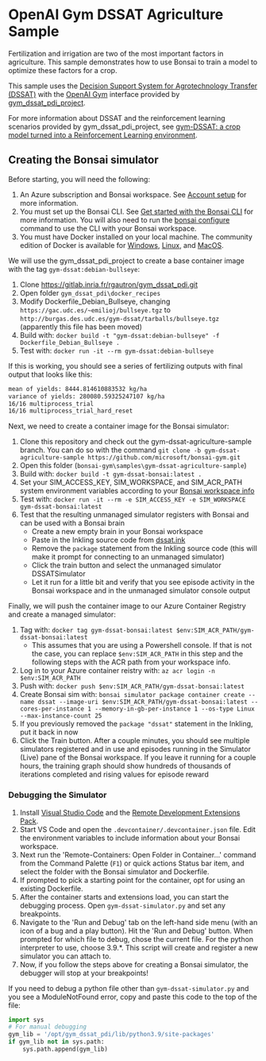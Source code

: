 # OpenAI Gym DSSAT Agriculture Sample

Fertilization and irrigation are two of the most important factors in agriculture. This sample demonstrates how to use Bonsai to train a model to optimize these factors for a crop.

This sample uses the [Decision Support System for Agrotechnology Transfer (DSSAT)](https://dssat.net/) with the [OpenAI Gym](https://github.com/openai/gym) interface provided by [gym_dssat_pdi_project](https://gitlab.inria.fr/rgautron/gym_dssat_pdi).

For more information about DSSAT and the reinforcement learning scenarios provided by gym_dssat_pdi_project, see [gym-DSSAT: a crop model turned into a Reinforcement Learning environment](https://arxiv.org/abs/2207.03270).

## Creating the Bonsai simulator

Before starting, you will need the following:
1. An Azure subscription and Bonsai workspace. See [Account setup](https://docs.microsoft.com/bonsai/guides/account-setup) for more information.
1. You must set up the Bonsai CLI. See [Get started with the Bonsai CLI](https://docs.microsoft.com/bonsai/cli) for more information. You will also need to run the [bonsai configure](https://docs.microsoft.com/bonsai/cli/configure) command to use the CLI with your Bonsai workspace.
1. You must have Docker installed on your local machine. The community edition of Docker is available for [Windows](https://docs.docker.com/docker-for-windows/install), [Linux](https://docs.docker.com/engine/install), and [MacOS](https://docs.docker.com/docker-for-mac/install).

We will use the gym_dssat_pdi_project to create a base container image with the tag `gym-dssat:debian-bullseye`:
1. Clone https://gitlab.inria.fr/rgautron/gym_dssat_pdi.git
1. Open folder `gym_dssat_pdi\docker_recipes`
1. Modify Dockerfile_Debian_Bullseye, changing `https://gac.udc.es/~emilioj/bullseye.tgz` to `http://burgas.des.udc.es/gym-dssat/tarballs/bullseye.tgz` (apparently this file has been moved)
1. Build with: `docker build -t "gym-dssat:debian-bullseye" -f Dockerfile_Debian_Bullseye .`
1. Test with: `docker run -it --rm gym-dssat:debian-bullseye`

If this is working, you should see a series of fertilizing outputs with final output that looks like this:

```sh
mean of yields: 8444.814610883532 kg/ha
variance of yields: 280080.59325247107 kg/ha
16/16 multiprocess_trial
16/16 multiprocess_trial_hard_reset
```

Next, we need to create a container image for the Bonsai simulator:
1. Clone this repository and check out the gym-dssat-agriculture-sample branch. You can do so with the command `git clone -b gym-dssat-agriculture-sample https://github.com/microsoft/bonsai-gym.git`
1. Open this folder (`bonsai-gym\samples\gym-dssat-agriculture-sample`)
1. Build with: `docker build -t gym-dssat-bonsai:latest .`
1. Set your SIM_ACCESS_KEY, SIM_WORKSPACE, and SIM_ACR_PATH system environment variables according to your [Bonsai workspace info](https://docs.microsoft.com/bonsai/cookbook/get-workspace-info#option-1-use-the-bonsai-ui)
1. Test with: `docker run -it --rm -e SIM_ACCESS_KEY -e SIM_WORKSPACE gym-dssat-bonsai:latest`
1. Test that the resulting unmanaged simulator registers with Bonsai and can be used with a Bonsai brain
    * Create a new empty brain in your Bonsai workspace
    * Paste in the Inkling source code from [dssat.ink](dssat.ink)
    * Remove the `package` statement from the Inkling source code (this will make it prompt for connecting to an unmanaged simulator)
    * Click the train button and select the unmanaged simulator DSSATSimulator
    * Let it run for a little bit and verify that you see episode activity in the Bonsai workspace and in the unmanaged simulator console output

Finally, we will push the container image to our Azure Container Registry and create a managed simulator:
1. Tag with: `docker tag gym-dssat-bonsai:latest $env:SIM_ACR_PATH/gym-dssat-bonsai:latest`
    * This assumes that you are using a Powershell console. If that is not the case, you can replace `$env:SIM_ACR_PATH` in this step and the following steps with the ACR path from your workspace info.
1. Log in to your Azure container reistry with: `az acr login -n $env:SIM_ACR_PATH`
1. Push with: `docker push $env:SIM_ACR_PATH/gym-dssat-bonsai:latest`
1. Create Bonsai sim with: `bonsai simulator package container create --name dssat --image-uri $env:SIM_ACR_PATH/gym-dssat-bonsai:latest --cores-per-instance 1 --memory-in-gb-per-instance 1 --os-type Linux --max-instance-count 25`
1. If you previously removed the `package "dssat"` statement in the Inkling, put it back in now
1. Click the Train button. After a couple minutes, you should see multiple simulators registered and in use and episodes running in the Simulator (Live) pane of the Bonsai workspace. If you leave it running for a couple hours, the training graph should show hundreds of thousands of iterations completed and rising values for episode reward

### Debugging the Simulator

1. Install [Visual Studio Code](https://code.visualstudio.com/) and the [Remote Development Extensions Pack](https://marketplace.visualstudio.com/items?itemName=ms-vscode-remote.vscode-remote-extensionpack).
2. Start VS Code and open the `.devcontainer/.devcontainer.json` file. Edit the environment variables to include information about your Bonsai workspace.
3. Next run the 'Remote-Containers: Open Folder in Container...' command from the Command Palette (`F1`) or quick actions Status bar item, and select the folder with the Bonsai simulator and Dockerfile.
4. If prompted to pick a starting point for the container, opt for using an existing Dockerfile.
5. After the container starts and extensions load, you can start the debugging process. Open `gym-dssat-simulator.py` and set any breakpoints.
6. Navigate to the 'Run and Debug' tab on the left-hand side menu (with an icon of a bug and a play button). Hit the 'Run and Debug' button. When prompted for which file to debug, chose the current file. For the python interpreter to use, choose 3.9.*. This script will create and register a new simulator you can attach to.
7. Now, if you follow the steps above for creating a Bonsai simulator, the debugger will stop at your breakpoints!

If you need to debug a python file other than `gym-dssat-simulator.py` and you see a ModuleNotFound error, copy and paste this code to the top of the file:
```python
import sys
# For manual debugging
gym_lib = '/opt/gym_dssat_pdi/lib/python3.9/site-packages'
if gym_lib not in sys.path:
    sys.path.append(gym_lib)
```
